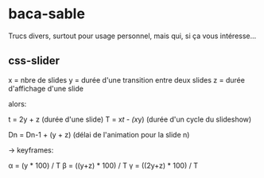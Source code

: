 baca-sable
==========

Trucs divers, surtout pour usage personnel, mais qui, si ça vous intéresse...

css-slider
----------

x = nbre de slides
y = durée d'une transition entre deux slides
z = durée d'affichage d'une slide

alors:

t = 2y + z        (durée d'une slide)
T = x*t - (x*y)   (durée d'un cycle du slideshow)

Dn = Dn-1 + (y + z)    (délai de l'animation pour la slide n) 

-> keyframes:

α = (y * 100) / T
β = ((y+z) * 100) / T
γ = ((2y+z) * 100) / T
